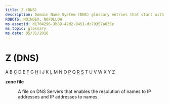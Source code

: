 ```yaml
---
title: Z (DNS)
description: Domain Name System (DNS) glossary entries that start with Z.
ROBOTS: NOINDEX, NOFOLLOW
ms.assetid: d1704296-3b89-42d2-9451-dc79357a635e
ms.topic: glossary
ms.date: 05/31/2018
---
```


# Z (DNS)

A B [C](c-gly.md) D E [F](f-gly.md) G [H](h-gly.md) I J K [L](l-gly.md) M N O [P](p-gly.md) Q [R](r-gly.md) [S](s-gly.md) T U V W X Y Z

<dl> <dt>

<span id="_dns_zone_file_gly"></span><span id="_DNS_ZONE_FILE_GLY"></span>**zone file**
</dt> <dd>

A file on DNS Servers that enables the resolution of names to IP addresses and IP addresses to names.

</dd> </dl>

 

 




